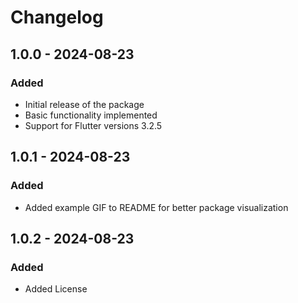 # Changelog

## 1.0.0 - 2024-08-23

### Added
- Initial release of the package
- Basic functionality implemented
- Support for Flutter versions 3.2.5

## 1.0.1 - 2024-08-23

### Added
- Added example GIF to README for better package visualization

## 1.0.2 - 2024-08-23

### Added
- Added License 